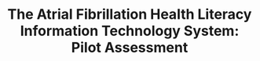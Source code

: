 ---
name: "The Atrial Fibrillation Health Literacy Information"
title: "The Atrial Fibrillation Health Literacy Information Technology System: Pilot Assessment"
project: null
event: "JMIR Cardio"
authors:
- name: "Magnani, J."
- name: "Schlusser, C."
- name: "Kimani, E."
- name: "Rollman, B."
- name: "Paasche-Orlow, M."
- name: "Bickmore, T."
year: 2017
resources: null
external_url: https://cardio.jmir.org/2017/2/e7/
draft: false
---
